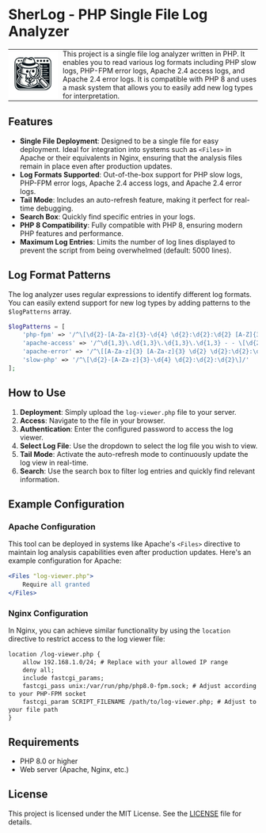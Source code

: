 # SherLog - PHP Single File Log Analyzer

<table style="border-collapse: collapse; border: none;">
  <tr style="border: none;">
    <td style="border: none; vertical-align: top; padding: 0;">
      <img src="assets/SherLog.png" alt="SherLog Logo" style="width: auto; height: auto; max-width: 100px; max-height: 100px; margin-right: 10px;">
    </td>
    <td style="border: none; vertical-align: top; padding: 0;">
      This project is a single file log analyzer written in PHP. It enables you to read various log formats including PHP slow logs, PHP-FPM error logs, Apache 2.4 access logs, and Apache 2.4 error logs. It is compatible with PHP 8 and uses a mask system that allows you to easily add new log types for interpretation.
    </td>
  </tr>
</table>


## Features

- **Single File Deployment**: Designed to be a single file for easy deployment. Ideal for integration into systems such as `<Files>` in Apache or their equivalents in Nginx, ensuring that the analysis files remain in place even after production updates.
- **Log Formats Supported**: Out-of-the-box support for PHP slow logs, PHP-FPM error logs, Apache 2.4 access logs, and Apache 2.4 error logs.
- **Tail Mode**: Includes an auto-refresh feature, making it perfect for real-time debugging.
- **Search Box**: Quickly find specific entries in your logs.
- **PHP 8 Compatibility**: Fully compatible with PHP 8, ensuring modern PHP features and performance.
- **Maximum Log Entries**: Limits the number of log lines displayed to prevent the script from being overwhelmed (default: 5000 lines).

## Log Format Patterns

The log analyzer uses regular expressions to identify different log formats. You can easily extend support for new log types by adding patterns to the `$logPatterns` array.

```php
$logPatterns = [
    'php-fpm' => '/^\[\d{2}-[A-Za-z]{3}-\d{4} \d{2}:\d{2}:\d{2} [A-Z]{3}\]/',
    'apache-access' => '/^\d{1,3}\.\d{1,3}\.\d{1,3}\.\d{1,3} - - \[\d{2}\/[A-Za-z]{3}\/\d{4}:\d{2}:\d{2}:\d{2} \+\d{4}\]/',
    'apache-error' => '/^\[[A-Za-z]{3} [A-Za-z]{3} \d{2} \d{2}:\d{2}:\d{2}\.\d{6} \d{4}\] \[[a-z]+:[a-z]+\]/',
    'slow-php' => '/^\[\d{2}-[A-Za-z]{3}-\d{4} \d{2}:\d{2}:\d{2}\]/'
];
```

## How to Use

1. **Deployment**: Simply upload the `log-viewer.php` file to your server.
2. **Access**: Navigate to the file in your browser.
3. **Authentication**: Enter the configured password to access the log viewer.
4. **Select Log File**: Use the dropdown to select the log file you wish to view.
5. **Tail Mode**: Activate the auto-refresh mode to continuously update the log view in real-time.
6. **Search**: Use the search box to filter log entries and quickly find relevant information.

## Example Configuration

### Apache Configuration

This tool can be deployed in systems like Apache's `<Files>` directive to maintain log analysis capabilities even after production updates. Here's an example configuration for Apache:

```apache
<Files "log-viewer.php">
    Require all granted
</Files>
```

### Nginx Configuration

In Nginx, you can achieve similar functionality by using the `location` directive to restrict access to the log viewer file:

```nginx
location /log-viewer.php {
    allow 192.168.1.0/24; # Replace with your allowed IP range
    deny all;
    include fastcgi_params;
    fastcgi_pass unix:/var/run/php/php8.0-fpm.sock; # Adjust according to your PHP-FPM socket
    fastcgi_param SCRIPT_FILENAME /path/to/log-viewer.php; # Adjust to your file path
}
```

## Requirements

- PHP 8.0 or higher
- Web server (Apache, Nginx, etc.)

## License

This project is licensed under the MIT License. See the [LICENSE](LICENSE) file for details.


